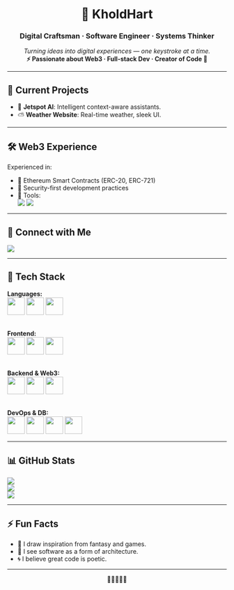 <h1 align="center">🌿 KholdHart</h1>
<h3 align="center">Digital Craftsman · Software Engineer · Systems Thinker</h3>

<p align="center">
  <i>Turning ideas into digital experiences — one keystroke at a time.</i><br/>
  <b>⚡ Passionate about Web3 · Full-stack Dev · Creator of Code 🌌</b>
</p>

---

## 🚀 Current Projects

- 🧠 <strong>Jetspot AI</strong>: Intelligent context-aware assistants.
- ⛅ <strong>Weather Website</strong>: Real-time weather, sleek UI.

---

## 🛠️ Web3 Experience

Experienced in:
- 🧾 Ethereum Smart Contracts (ERC-20, ERC-721)
- 🔐 Security-first development practices
- 🧪 Tools:  
  <img src="https://img.shields.io/badge/Hardhat-2C2E3B?style=flat&logo=ethereum&logoColor=white" />
  <img src="https://img.shields.io/badge/Foundry-000000?style=flat&logo=forge&logoColor=white" />

---

## 🔗 Connect with Me

<p align="left">
  <a href="https://www.linkedin.com/in/magane-letsoalo-452444327/" target="_blank">
    <img src="https://img.shields.io/badge/LinkedIn-0077B5?style=for-the-badge&logo=linkedin&logoColor=white" />
  </a>
</p>

---

## 🧰 Tech Stack

<p align="left">
  <strong>Languages:</strong><br/>
  <img src="https://cdn.jsdelivr.net/gh/devicons/devicon/icons/javascript/javascript-original.svg" width="40" />
  <img src="https://cdn.jsdelivr.net/gh/devicons/devicon/icons/java/java-original.svg" width="40" />
  <img src="https://cdn.jsdelivr.net/gh/devicons/devicon/icons/csharp/csharp-original.svg" width="40" />
  <br/><br/>

  <strong>Frontend:</strong><br/>
  <img src="https://cdn.jsdelivr.net/gh/devicons/devicon/icons/html5/html5-original.svg" width="40" />
  <img src="https://cdn.jsdelivr.net/gh/devicons/devicon/icons/css3/css3-original.svg" width="40" />
  <img src="https://cdn.jsdelivr.net/gh/devicons/devicon/icons/react/react-original.svg" width="40" />
  <br/><br/>

  <strong>Backend & Web3:</strong><br/>
  <img src="https://cdn.jsdelivr.net/gh/devicons/devicon/icons/nodejs/nodejs-original.svg" width="40" />
  <img src="https://cdn.jsdelivr.net/gh/devicons/devicon/icons/express/express-original.svg" width="40" />
  <img src="https://cdn.jsdelivr.net/gh/devicons/devicon/icons/solidity/solidity-original.svg" width="40" />
  <br/><br/>

  <strong>DevOps & DB:</strong><br/>
  <img src="https://cdn.jsdelivr.net/gh/devicons/devicon/icons/postgresql/postgresql-original.svg" width="40" />
  <img src="https://cdn.jsdelivr.net/gh/devicons/devicon/icons/docker/docker-original.svg" width="40" />
  <img src="https://cdn.jsdelivr.net/gh/devicons/devicon/icons/git/git-original.svg" width="40" />
  <img src="https://cdn.jsdelivr.net/gh/devicons/devicon/icons/github/github-original.svg" width="40" />
</p>

---

## 📊 GitHub Stats

<p align="left">
  <img src="https://github-readme-stats.vercel.app/api?username=KholdHart&theme=radical&hide_border=false&show_icons=true" />
  <br/>
  <img src="https://streak-stats.demolab.com?user=KholdHart&theme=radical&hide_border=false" />
  <br/>
  <img src="https://github-readme-stats.vercel.app/api/top-langs/?username=KholdHart&theme=radical&hide_border=false&layout=compact" />
</p>

---

## ⚡ Fun Facts

- 🐉 I draw inspiration from fantasy and games.
- 🧱 I see software as a form of architecture.
- 🌀 I believe great code is poetic.

---

<p align="center">🔹🔸🔹🔸🔹</p>


